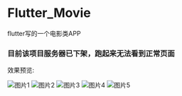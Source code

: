 # Flutter_Movie
flutter写的一个电影类APP

### 目前该项目服务器已下架，跑起来无法看到正常页面

效果预览:

![图片1](https://github.com/Luy7788/Flutter_Movie/blob/master/res/IMG_8410.PNG) 
![图片2](https://github.com/Luy7788/Flutter_Movie/blob/master/res/IMG_8412.PNG) 
![图片3](https://github.com/Luy7788/Flutter_Movie/blob/master/res/IMG_8414.PNG) 
![图片4](https://github.com/Luy7788/Flutter_Movie/blob/master/res/IMG_8413.PNG) 
![图片5](https://github.com/Luy7788/Flutter_Movie/blob/master/res/IMG_8417.PNG) 


